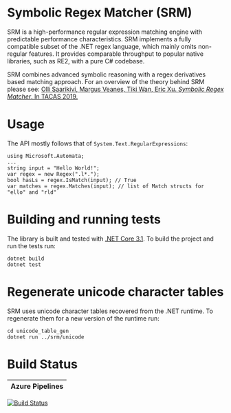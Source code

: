 # Symbolic Regex Matcher (SRM)

SRM is a high-performance regular expression matching engine with predictable performance characteristics. SRM implements a fully compatible subset of the .NET regex language, which mainly omits non-regular features. It provides comparable throughput to popular native libraries, such as RE2, with a pure C# codebase.

SRM combines advanced symbolic reasoning with a regex derivatives based matching approach. For an overview of the theory behind SRM please see:
[Olli Saarikivi, Margus Veanes, Tiki Wan, Eric Xu. *Symbolic Regex Matcher*. In TACAS 2019.](https://doi.org/10.1007/978-3-030-17462-0_24)

# Usage

The API mostly follows that of `System.Text.RegularExpressions`:

```
using Microsoft.Automata;
...
string input = "Hello World!";
var regex = new Regex(".l*.");
bool hasLs = regex.IsMatch(input); // True
var matches = regex.Matches(input); // list of Match structs for "ello" and "rld"
```

# Building and running tests

The library is built and tested with [.NET Core 3.1](https://dotnet.microsoft.com/download/dotnet-core/3.1). To build the project and run the tests run:

```
dotnet build
dotnet test
```

# Regenerate unicode character tables

SRM uses unicode character tables recovered from the .NET runtime. To regenerate them for a new version of the runtime run:

```
cd unicode_table_gen
dotnet run ../srm/unicode
```

# Build Status

| Azure Pipelines | 
| --------------- | 
[![Build Status](https://dev.azure.com/symbolicautomata/margus/_apis/build/status/AutomataDotNet.srm?branchName=master)](https://dev.azure.com/symbolicautomata/margus/_build/latest?definitionId=1&branchName=master)
